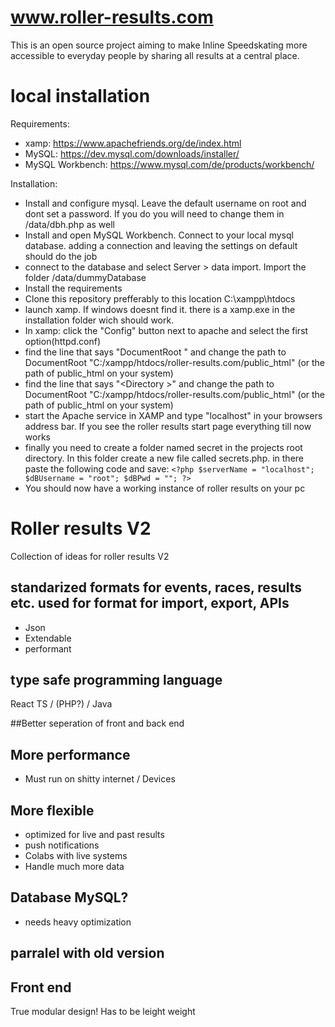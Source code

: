 # www.roller-results.com
This is an open source project aiming to make Inline Speedskating more accessible to everyday people by sharing all results at a central place.

# local installation
Requirements:
 - xamp: https://www.apachefriends.org/de/index.html
 - MySQL: https://dev.mysql.com/downloads/installer/
 - MySQL Workbench: https://www.mysql.com/de/products/workbench/

Installation:
 - Install and configure mysql. Leave the default username on root and dont set a password. If you do you will need to change them in /data/dbh.php as well
 - Install and open MySQL Workbench. Connect to your local mysql database. adding a connection and leaving the settings on default should do the job
 - connect to the database and select Server > data import. Import the folder /data/dummyDatabase
 - Install the requirements
 - Clone this repository prefferably to this location C:\xampp\htdocs
 - launch xamp. If windows doesnt find it. there is a xamp.exe in the installation folder wich should work.
 - In xamp: click the "Config" button next to apache and select the first option(httpd.conf)
 - find the line that says "DocumentRoot <path>" and change the path to DocumentRoot "C:/xampp/htdocs/roller-results.com/public_html" (or the path of public_html on your system)
 - find the line that says "<Directory <path>>" and change the path to DocumentRoot "C:/xampp/htdocs/roller-results.com/public_html" (or the path of public_html on your system)
 - start the Apache service in XAMP and type "localhost" in your browsers address bar. If you see the roller results start page everything till now works
 - finally you need to create a folder named secret in the projects root directory. In this folder create a new file called secrets.php. in there paste the following code and save:
`<?php
$serverName = "localhost";
$dBUsername = "root";
$dBPwd = "";
?>`
 - You should now have a working instance of roller results on your pc


# Roller results V2
Collection of ideas for roller results V2

## standarized formats for events, races, results etc. used for format for import, export, APIs
- Json
- Extendable
- performant

## type safe programming language
React TS / (PHP?) / Java

##Better seperation of front and back end
 
## More performance
- Must run on shitty internet / Devices

## More flexible
- optimized for live and past results
- push notifications
- Colabs with live systems
- Handle much more data
 
## Database MySQL?
- needs heavy optimization

## parralel with old version
 
## Front end
True modular design!
Has to be leight weight
